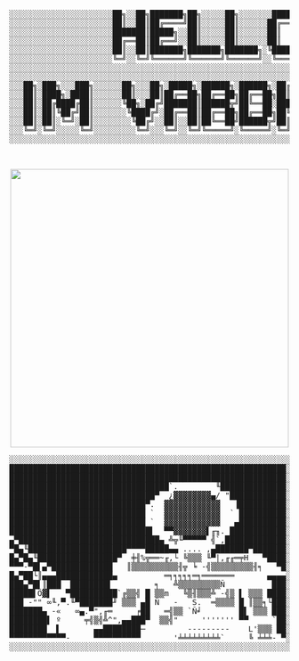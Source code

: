 <div align="center">
  <pre>
░░░░░░░░░░░░░░░░░░░░░░██╗░░██╗███████╗██╗░░░░░██╗░░░░░░░██████╗░░░░░░░░░░░░░░░░░░░░░░
░░░░░░░░░░░░░░░░░░░░░░██║░░██║██╔════╝██║░░░░░██║░░░░░░██╔═══██╗░░░░░░░░░░░░░░░░░░░░░
░░░░░░░░░░░░░░░░░░░░░░███████║█████╗░░██║░░░░░██║░░░░░░██║   ██║░░░░░░░░░░░░░░░░░░░░░
░░░░░░░░░░░░░░░░░░░░░░██╔══██║██╔══╝░░██║░░░░░██║░░░░░░██║   ██║░░░░░░░░░░░░░░░░░░░░░
░░░░░░░░░░░░░░░░░░░░░░██║░░██║███████╗███████╗███████╗░╚██████╔╝░░░░░░░░░░░░░░░░░░░░░
░░░░░░░░░░░░░░░░░░░░░░╚═╝░░╚═╝╚══════╝╚══════╝╚══════╝░░╚═════╝░░░░░░░░░░░░░░░░░░░░░░
░░░░░░░░░░░░░░░░░░░░░░░░░░░░░░░░░░░░░░░░░░░░░░░░░░░░░░░░░░░░░░░░░░░░░░░░░░░░░░░░░░░░░
░░░░░░░░░░░░░░░░░░░░░░░░░░░░░░░░░░░░░░░░░░░░░░░░░░░░░░░░░░░░░░░░░░░░░░░░░░░░░░░░░░░░░
░░░██╗░███╗░░░███╗░░░░░░██╗░░░██╗░█████╗░██████╗░██████╗░██╔══██╗░░█████╗░███╗░░██╗░░
░░░██║░████╗░████║░░░░░░██║░░░██║██╔══██╗██╔══██╗██╔══██╗██║░░██║░██╔══██░████╗░██║░░
░░░██║░██╔████╔██║░░░░░░╚██╗░██╔╝███████║██████╦╝██╚══██░███████║░███████░██╔██╗██║░░
░░░██║░██║╚██╔╝██║░░░░░░░╚████╔╝░██╔══██║██╔══██╗██╔══██╗██╚══██╗░██╔══██░██║╚████║░░
░░░██║░██║░╚═╝░██║░░░░░░░░╚██╔╝░░██║░░██║██╚══██╝██████╦╝██║░░██╝░██║░░██░██║░╚███║░░
░░░╚═╝░╚═╝░░░░░╚═╝░░░░░░░░░╚═╝░░░╚═╝░░╚═╝╚═════╝░╚═════╝░╚═╝░░╚═╝ ╚═╝░░╚═╝╚═╝░░╚══╝░░
░░░░░░░░░░░░░░░░░░░░░░░░░░░░░░░░░░░░░░░░░░░░░░░░░░░░░░░░░░░░░░░░░░░░░░░░░░░░░░░░░░░░░

  </pre>
</div>
<div align="center">
  <img src="https://user-images.githubusercontent.com/74038190/235224431-e8c8c12e-6826-47f1-89fb-2ddad83b3abf.gif" width="500">
</div>
<div align="left">
  <pre>
░░░░░░░░░░░░░░░░░░░░░░░░░░░░░░░░░░░░░░░░░░░░░░░░░░░░░░░░░░░░░░░░░░░░░░░░░░░░░░░░░░░░░░░░░░░░░░░░░░░░░░░░░░░░░░░░░░░░░░░░░░░░░░░
███████████████████████████████████████████████████████████░░██╗░░██╗███████╗██╗░░░░░██╗░░░░░░██████╗░░░░░░░░░░░░░░░░░░░░░░░░░░
███████████████████████████████████████████████████████████░░██║░░██║██╔════╝██║░░░░░██║░░░░░██╔═══██╗░░░░░░░░░░░░░░░░░░░░░░░░░
██████████████████████████████████`.        ╙██████████████░░███████║█████╗█░░█║░░░░░██║░░░░░██║   ██║░░░░░░░░░░░░░░░░░░░░░░░░░
███████████████████████████████▀  ¿▓▓▓▓▓▓▓▓▄/ "████████████░░██╔══██║██╔══╝░░██║░░░░░██║░░░░░██║   ██║░░░░░░░░░░░░░░░░░░░░░░░░░
█████████████████████████████▀.  ▓▓▓▓▓▓▓▓▓▓▓▓   ▐██████████░░██║░░██║███████╗███████╗███████╗╚██████╔╝▄█╗░░░░░░░░░░░░░░░░░░░░░░
█████████████████████████████ `  ▓▓▓▓▓▓▓▓▓▓▓▓  ` ██████████░░╚═╝░░╚═╝╚══════╝╚══════╝╚══════╝ ╚═════╝ ╚═╝░░░░░░░░░░░░░░░░░░░░░░
█████████████████████████████ `  ▓▓▓▓▓▓▓▓▓▓▓▓   ▄██████████░░░░░░░░░░░░░░░░░░░░░░░░░░░░░░░░░░░░░░░░░░░░░░░░░░░░░░░░░░░░░░░░░░░░
██████████████████████████████▌  ▀▀▓▓▓▓▓▓▓▌╓╖. ████████████░░███╗░░░██╗██╗░██████╗███████╗░░████████╗░██████╗░░░░░░░░░░░░░░░░░░
▄▀██████████████████████████████▄ ╩╦╙▀▀▀▀▀ ╣`,█████████████░░████╗░░██║██║██╔════╝██╔════╝░░╚══██╔══╝██╔═══██╗░░░░░░░░░░░░░░░░░
▀█▄╙█████████████████████▀▀▀▀█████▄▄ .... ,▄███████▀███████░░██╔██╗░██║██║██║░░░░░█████╗░░░░░░░██║░░░██║░░░██║░░░░░░░░░░░░░░░░░
█▄▀█▄╙█████████████████▀  ╪╢%╦══~╓,└ ╚▒▒▒ ╙▀|,╓╓═╤H   ▀████░░██║╚██╗██║██║██║░░░░░██╔══╝░░░░░░░██║░░░██║░░░██║░░░░░░░░░░░░░░░░░
▀▀▀-▀█▌▄▀█████████████   ║▒▒▒▒▒▒▒▒▒▒╢╦ ╘ -╣▒▒▒▒▒▒▒▒▒╢╕   ▀█░░██║░╚████║██║╚██████╗███████╗░░░░░██║░░░╚██████╔╝░░░░░░░░░░░░░░░░░
█▄▀██└║▄▄▄████████████▄          ═╕╕╕╕╕═╕═══════       ▄▄▄▄░░╚═╝░░╚═══╝╚═╝ ╚═════╝╚══════╝░░░░░╚═╝░░░░╚═════╝░░░░░░░░░░░░░░░░░░
███▄▀█▌║███  ████████▌         ╕   ╩▒▒▒▒▒▒▒▒▒Ñ          ███░░░░░░░░░░░░░░░░░░░░░░░░░░░░░░░░░░░░░░░░░░░░░░░░░░░░░░░░░░░░░░░░░░░░
█████▌Ö▓▌   ▀██████████`╔▒▒╣ █ ▒▒m   ╚▒╢▒▒▒╩ -╣▒ ▌ ▒▒▒ ████░░███╗░░░███╗███████╗███████╗████████╗░░██╗░░░██╗░██████╗ ██╗   ██╗░
███ -"" ∞╙,▀.╙▀███████╜ ▒▒▒ ▄█ Ñ   -   S.  ═▒▒▒▒ █ ║▒▒╕└███░░████╗░████║██╔════╝██╔════╝╚══██╔══╝░░╚██╗░██╔╝██╔═══██╗██║   ██║░
███████▄ -«   ∞▄.▀",╓═     ╒██   ═╣▒▒ `Ñ╛        █▌ ▒▒▒ ███░░██╔████╔██║█████╗░░█████╗░░░░░██║░░░░░░╚████╔╝░██║   ██║██║   ██║░
████████▌ º     ╤╣▒╣╩^",▄▄███▀  ▒▒╣"     ''''''' ▀▀     `██░░██║╚██╔╝██║██╔══╝░░██╔══╝░░░░░██║░░░░░░░╚██╔╝░░██║   ██║██║   ██║░
████████  ▌       ▄▄████████─         ---------    L'▒▒▒ ██░░██║░╚═╝░██║███████╗███████╗░░░██║░░░░░░░░██║░░░╚██████╔╝╚██████╔╝░
▀▀▀▀▀▀▀▀▀▀▀▀-     ▀▀▀▀▀▀▀▀▀▀       '╧╧╧╧╧╧╧╧╧`     ╚ ╧╧╧- ▀░░╚═╝░░░░░╚═╝╚══════╝╚══════╝░░░╚═╝░░░░░░░░╚═╝░░░░╚═════╝░░╚═════╝░░
░░░░░░░░░░░░░░░░░░░░░░░░░░░░░░░░░░░░░░░░░░░░░░░░░░░░░░░░░░░░░░░░░░░░░░░░░░░░░░░░░░░░░░░░░░░░░░░░░░░░░░░░░░░░░░░░░░░░░░░░░░░░░░░
  </pre>
</div>
<!-- Game Boy Animation -->
<!-- <div align="center">
  <img src="https://user-images.githubusercontent.com/74038190/229223263-cf2e4b07-2615-4f87-9c38-e37600f8381a.gif" width="500">
</div> -->




<!--
**Vardhan1354/Vardhan1354** is a ✨ _special_ ✨ repository because its `README.md` (this file) appears on your GitHub profile.

Here are some ideas to get you started:

- 🔭 I’m currently working on ...
- 🌱 I’m currently learning ...
- 👯 I’m looking to collaborate on ...
- 🤔 I’m looking for help with ...
- 💬 Ask me about ...
- 📫 How to reach me: ...
- 😄 Pronouns: ...
- ⚡ Fun fact: ...
-->
